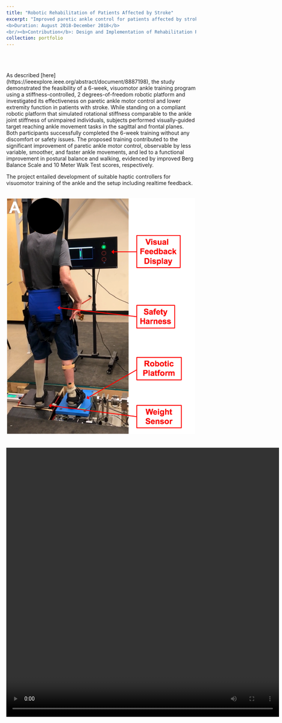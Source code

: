 ```yaml
---
title: "Robotic Rehabilitation of Patients Affected by Stroke"
excerpt: "Improved paretic ankle control for patients affected by stroke using a novel robotic platform<br/>
<b>Duration: August 2018-December 2018</b>
<br/><b>Contribution</b>: Design and Implementation of Rehabilitation Protocol, Real time visual feedback"
collection: portfolio
---
```

<br>
<br>
<br>
As described [here](https://ieeexplore.ieee.org/abstract/document/8887198), the study demonstrated the feasibility of a 6-week, visuomotor ankle training program using a stiffness-controlled, 2 degrees-of-freedom robotic platform and investigated its effectiveness on paretic ankle motor control and lower extremity function in patients with stroke. While standing on a compliant robotic platform that simulated rotational stiffness comparable to the ankle joint stiffness of unimpaired individuals, subjects performed visually-guided target reaching ankle movement tasks in the sagittal and frontal planes. Both participants successfully completed the 6-week training without any discomfort or safety issues. The proposed training contributed to the significant improvement of paretic ankle motor control, observable by less variable, smoother, and faster ankle movements, and led to a functional improvement in postural balance and walking, evidenced by improved Berg Balance Scale and 10 Meter Walk Test scores, respectively.

The project entailed development of suitable haptic controllers for visuomotor training of the ankle and the setup including realtime feedback. 



<br>

<div style="text-align:center;">

  <img src="/images/stroke.png">
  </div>

<br>
<br>
<div style="text-align:center;">
<video width="724" height="714" controls>
  <source src="/images/stroke_vid.mp4" type="video/mp4">
  </div>

